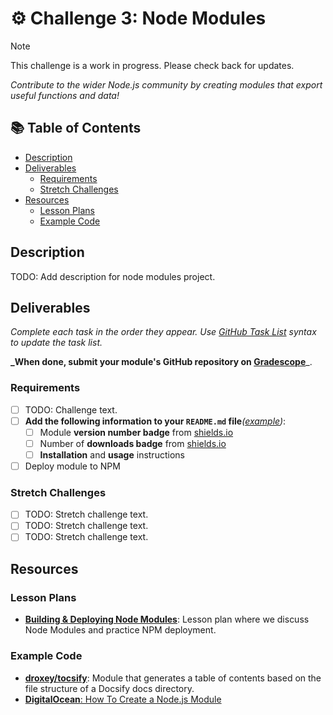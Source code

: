 # ⚙️ Challenge 3: Node Modules

> [!NOTE]
> This challenge is a work in progress. Please check back for updates.

_Contribute to the wider Node.js community by creating modules that export useful functions and data!_

<!-- omit in toc -->
## 📚 Table of Contents

- [Description](#description)
- [Deliverables](#deliverables)
  - [Requirements](#requirements)
  - [Stretch Challenges](#stretch-challenges)
- [Resources](#resources)
  - [Lesson Plans](#lesson-plans)
  - [Example Code](#example-code)

## Description

TODO: Add description for node modules project.

## Deliverables

_Complete each task in the order they appear. Use [GitHub Task List](https://help.github.com/en/github/managing-your-work-on-github/about-task-lists) syntax to update the task list._

**_When done, submit your module's GitHub repository on [Gradescope](https://www.gradescope.com/courses/207186/assignments/844467)**_.

### Requirements

- [ ] TODO: Challenge text.
- [ ] **Add the following information to your `README.md` file**_([example](https://github.com/droxey/tocsify))_:
  - [ ] Module **version number badge** from [shields.io](https://shields.io)
  - [ ] Number of **downloads badge** from [shields.io](https://shields.io)
  - [ ] **Installation** and **usage** instructions
- [ ] Deploy module to NPM

### Stretch Challenges

- [ ] TODO: Stretch challenge text.
- [ ] TODO: Stretch challenge text.
- [ ] TODO: Stretch challenge text.

## Resources

### Lesson Plans

- **[Building & Deploying Node Modules](Lessons/NodeModules.md)**: Lesson plan where we discuss Node Modules and practice NPM deployment.

### Example Code

- **[droxey/tocsify](https://github.com/droxey/tocsify)**: Module that generates a table of contents based on the file structure of a Docsify docs directory.
- [**DigitalOcean**: How To Create a Node.js Module](https://www.digitalocean.com/community/tutorials/how-to-create-a-node-js-module)
